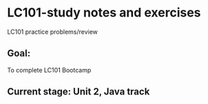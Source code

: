 # LC101-study notes and exercises
LC101 practice problems/review

## Goal:
To complete LC101 Bootcamp
## Current stage: Unit 2, Java track
